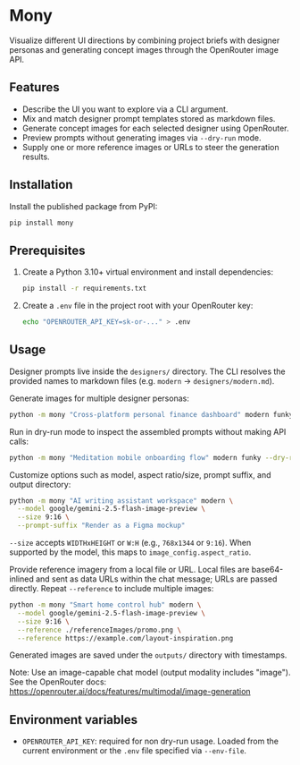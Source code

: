 # Mony

Visualize different UI directions by combining project briefs with designer
personas and generating concept images through the OpenRouter image API.

## Features

- Describe the UI you want to explore via a CLI argument.
- Mix and match designer prompt templates stored as markdown files.
- Generate concept images for each selected designer using OpenRouter.
- Preview prompts without generating images via `--dry-run` mode.
- Supply one or more reference images or URLs to steer the generation results.

## Installation

Install the published package from PyPI:

```bash
pip install mony
```

## Prerequisites

1. Create a Python 3.10+ virtual environment and install dependencies:

   ```bash
   pip install -r requirements.txt
   ```

2. Create a `.env` file in the project root with your OpenRouter key:

   ```bash
   echo "OPENROUTER_API_KEY=sk-or-..." > .env
   ```

## Usage

Designer prompts live inside the `designers/` directory. The CLI resolves the
provided names to markdown files (e.g. `modern` → `designers/modern.md`).

Generate images for multiple designer personas:

```bash
python -m mony "Cross-platform personal finance dashboard" modern funky conservative
```

Run in dry-run mode to inspect the assembled prompts without making API calls:

```bash
python -m mony "Meditation mobile onboarding flow" modern funky --dry-run
```

Customize options such as model, aspect ratio/size, prompt suffix, and output directory:

```bash
python -m mony "AI writing assistant workspace" modern \
  --model google/gemini-2.5-flash-image-preview \
  --size 9:16 \
  --prompt-suffix "Render as a Figma mockup"
```

`--size` accepts `WIDTHxHEIGHT` or `W:H` (e.g., `768x1344` or `9:16`). When supported by the model, this maps to `image_config.aspect_ratio`.

Provide reference imagery from a local file or URL. Local files are base64-inlined and
sent as data URLs within the chat message; URLs are passed directly. Repeat `--reference`
to include multiple images:

```bash
python -m mony "Smart home control hub" modern \
  --model google/gemini-2.5-flash-image-preview \
  --size 9:16 \
  --reference ./referenceImages/promo.png \
  --reference https://example.com/layout-inspiration.png
```

Generated images are saved under the `outputs/` directory with timestamps.

Note: Use an image-capable chat model (output modality includes "image"). See the OpenRouter docs: https://openrouter.ai/docs/features/multimodal/image-generation

## Environment variables

- `OPENROUTER_API_KEY`: required for non dry-run usage. Loaded from the current
  environment or the `.env` file specified via `--env-file`.
